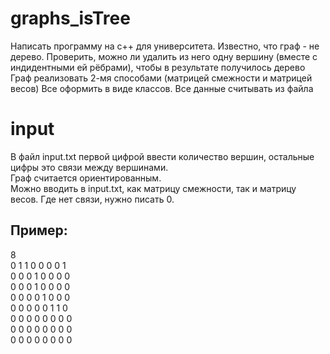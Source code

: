 # graphs_isTree
Написать программу на с++ для университета.
Известно, что граф - не дерево. Проверить, можно ли удалить из него одну вершину (вместе с индидентными ей рёбрами), чтобы в результате получилось дерево
Граф реализовать 2-мя способами (матрицей смежности и матрицей весов)
Все оформить в виде классов. Все данные считывать из файла

# input
В файл input.txt первой цифрой ввести количество вершин, остальные цифры это связи между вершинами.  
Граф считается ориентированным.  
Можно вводить в input.txt, как матрицу смежности, так и матрицу весов. Где нет связи, нужно писать 0.  
## Пример:
8  
0 1 1 0 0 0 0 1  
0 0 0 1 0 0 0 0  
0 0 0 1 0 0 0 0  
0 0 0 0 1 0 0 0  
0 0 0 0 0 1 1 0  
0 0 0 0 0 0 0 0  
0 0 0 0 0 0 0 0  
0 0 0 0 0 0 0 0  
